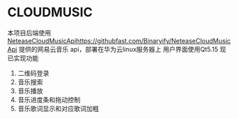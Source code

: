 # CLOUDMUSIC
本项目后端使用 [NeteaseCloudMusicApi](https://githubfast.com/Binaryify/NeteaseCloudMusicApi)https://githubfast.com/Binaryify/NeteaseCloudMusicApi 提供的网易云音乐 api，部署在华为云linux服务器上
用户界面使用Qt5.15
现已实现功能
1) 二维码登录
2) 音乐搜索
3) 音乐播放
4) 音乐进度条和拖动控制
5) 音乐歌词显示和对应歌词加粗
